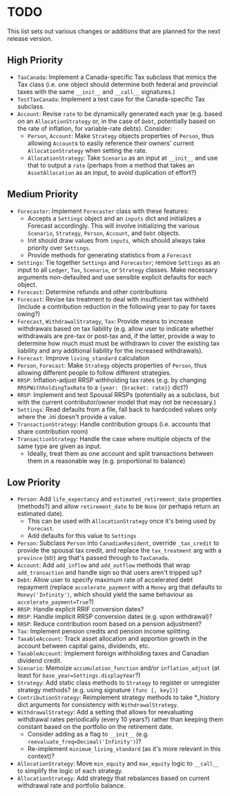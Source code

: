 # TODO
This list sets out various changes or additions that are planned for the
next release version.

## High Priority
* `TaxCanada`: Implement a Canada-specific Tax subclass that mimics the Tax
class (i.e. one object should determine both federal and provincial
taxes with the same `__init__` and `__call__` signatures.)
* `TestTaxCanada`: Implement a test case for the Canada-specific Tax
subclass.
* `Account`: Revise `rate` to be dynamically generated each year (e.g.
based on an `AllocationStrategy` or, in the case of `Debt`, potentially
based on the rate of inflation, for variable-rate debts). Consider:
    * `Person`, `Account`: Make `Strategy` objects properties of
    `Person`, thus allowing `Account`s to easily reference their owners'
    current `AllocationStrategy` when setting the rate.
    * `AllocationStrategy`: Take `Scenario` as an input at `__init__`
    and use that to output a `rate` (perhaps from a method that takes an
    `AssetAllocation` as an input, to avoid duplication of effort?)

## Medium Priority
* `Forecaster`: Implement `Forecaster` class with these features:
    * Accepts a `Settings` object and an `inputs` dict and initializes
    a Forecast accordingly. This will involve initializing the various
    `Scenario`, `Strategy`, `Person`, `Account`, and `Debt` objects.
    * Init should draw values from `inputs`, which should always take
    priority over `Settings`.
    * Provide methods for generating statistics from a `Forecast`
* `Settings`: Tie together `Settings` and `Forecaster`; remove
`Settings` as an input to all `Ledger`, `Tax`, `Scenario`, or `Strategy`
classes. Make necessary arguments non-defaulted and use sensible
explicit defaults for each object.
* `Forecast`: Determine refunds and other contributions
* `Forecast`: Revise tax treatment to deal with insufficient tax
withheld (include a contribution reduction in the following year to pay
for taxes owing?)
* `Forecast`, `WithdrawalStrategy`, `Tax`: Provide means to increase
withdrawals based on tax liability (e.g. allow user to indicate whether
withdrawals are pre-tax or post-tax and, if the latter, provide a way to
determine how much must must be withdrawn to cover the existing tax
liability and any additional liability for the increased withdrawals).
* `Forecast`: Improve `living_standard` calculation
* `Person`, `Forecast`: Make `Strategy` objects properties of `Person`,
thus allowing different people to follow different strategies.
* `RRSP`: Inflation-adjust RRSP withholding tax rates (e.g. by changing
`RRSPWithholdingTaxRate` to a `{year: {bracket: rate}}` dict?)
* `RRSP`: Implement and test Spousal RRSPs (potentially as a subclass,
but with the current contributor/owner model that may not be necessary.)
* `Settings`: Read defaults from a file, fall back to hardcoded values
only where the .ini doesn't provide a value.
* `TransactionStrategy`: Handle contribution groups (i.e. accounts that
share contribution room)
* `TransactionStrategy`: Handle the case where multiple objects of the
same type are given as input.
    * Ideally, treat them as one account and split transactions between
    them in a reasonable way (e.g. proportional to balance)

## Low Priority
* `Person`: Add `life_expectancy` and `estimated_retirement_date`
properties (methods?) and allow `retirement_date` to be `None` (or
perhaps return an estimated date).
    * This can be used with `AllocationStrategy` once it's being used by
    `Forecast`.
    * Add defaults for this value to `Settings`
* `Person`: Subclass `Person` into `CanadianResident`, override
`_tax_credit` to provide the spousal tax credit, and replace the
`tax_treatment` arg with a `province` (str) arg that's passed through to
`TaxCanada`.
* `Account`: Add `add_inflow` and `add_outflow` methods that wrap
`add_transaction` and handle sign so that users aren't tripped up?
* `Debt`: Allow user to specify maximum rate of accelerated debt
repayment (replace `accelerate_payment` with a `Money` arg that
defaults to `Money('Infinity')`, which should yield the same behaviour
as `accelerate_payment=True`?)
* `RRSP`: Handle explicit RRIF conversion dates?
* `RRSP`: Handle implicit RRSP conversion dates (e.g. upon withdrawal)?
* `RRSP`: Reduce contribution room based on a pension adjustment?
* `Tax`: Implement pension credits and pension income splitting.
* `TaxableAccount`: Track asset allocation and apportion growth in the
account between capital gains, dividends, etc.
* `TaxableAccount`: Implement foreign withholding taxes and Canadian
dividend credit.
* `Scenario`: Memoize `accumulation_function` and/or `inflation_adjust`
(at least for `base_year=Settings.displayYear`?)
* `Strategy`: Add static class methods to `Strategy` to register or
unregister strategy methods? (e.g. using signature `(func [, key])`)
* `ContributionStrategy`: Reimplement strategy methods to take *_history
dict arguments for consistency with `WithdrawalStrategy`.
* `WithdrawalStrategy`: Add a setting that allows for reevaluating
withdrawal rates periodically (every 10 years?) rather than keeping them
constant based on the portfolio on the retirement date.
    * Consider adding as a flag to `__init__`
    (e.g. `reevaluate_freq=Decimal('Infinity')`)?
    * Re-implement `minimum_living_standard` (as it's more relevant in
    this context)?
* `AllocationStrategy`: Move `min_equity` and `max_equity` logic to
`__call__` to simplify the logic of each strategy.
* `AllocationStrategy`: Add strategy that rebalances based on current
withdrawal rate and portfolio balance.

